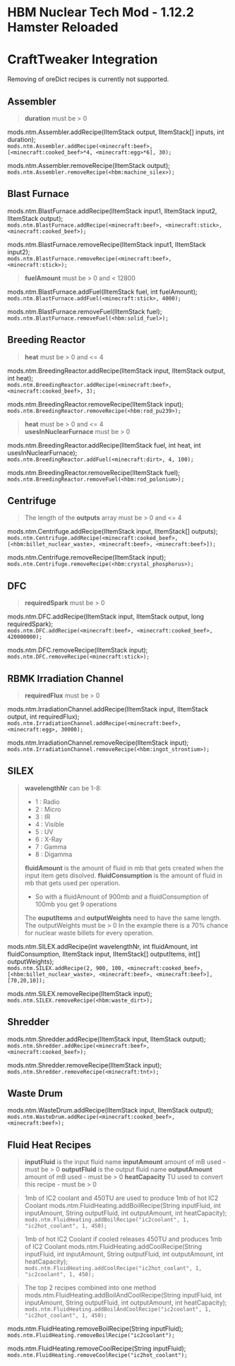 
# **HBM Nuclear Tech Mod - 1.12.2 Hamster Reloaded**

# CraftTweaker Integration
Removing of oreDict recipes is currently not supported.

## Assembler

> **duration** must be > 0

mods.ntm.Assembler.addRecipe(IItemStack output, IItemStack[] inputs, int duration);<br>
``mods.ntm.Assembler.addRecipe(<minecraft:beef>, [<minecraft:cooked_beef>*4, <minecraft:egg>*6], 30);``

mods.ntm.Assembler.removeRecipe(IItemStack output);<br>
``mods.ntm.Assembler.removeRecipe(<hbm:machine_silex>);``


## Blast Furnace

mods.ntm.BlastFurnace.addRecipe(IItemStack input1, IItemStack input2, IItemStack output);<br>
``mods.ntm.BlastFurnace.addRecipe(<minecraft:beef>, <minecraft:stick>, <minecraft:cooked_beef>);``

mods.ntm.BlastFurnace.removeRecipe(IItemStack input1, IItemStack input2);<br>
``mods.ntm.BlastFurnace.removeRecipe(<minecraft:beef>, <minecraft:stick>);``

> **fuelAmount** must be > 0 and < 12800

mods.ntm.BlastFurnace.addFuel(IItemStack fuel, int fuelAmount);<br>
``mods.ntm.BlastFurnace.addFuel(<minecraft:stick>, 4000);``

mods.ntm.BlastFurnace.removeFuel(IItemStack fuel);<br>
``mods.ntm.BlastFurnace.removeFuel(<hbm:solid_fuel>);``


## Breeding Reactor

> **heat** must be > 0 and <= 4

mods.ntm.BreedingReactor.addRecipe(IItemStack input, IItemStack output, int heat);<br>
``mods.ntm.BreedingReactor.addRecipe(<minecraft:beef>, <minecraft:cooked_beef>, 3);``

mods.ntm.BreedingReactor.removeRecipe(IItemStack input);<br>
``mods.ntm.BreedingReactor.removeRecipe(<hbm:rod_pu239>);``


> **heat** must be > 0 and <= 4<br>
>  **usesInNuclearFurnace** must be > 0

mods.ntm.BreedingReactor.addRecipe(IItemStack fuel, int heat, int usesInNuclearFurnace);<br>
``mods.ntm.BreedingReactor.addFuel(<minecraft:dirt>, 4, 100);``

mods.ntm.BreedingReactor.removeRecipe(IItemStack fuel);<br>
``mods.ntm.BreedingReactor.removeFuel(<hbm:rod_polonium>);``


## Centrifuge

> The length of the **outputs** array must be > 0 and <= 4

mods.ntm.Centrifuge.addRecipe(IItemStack input, IItemStack[] outputs);<br>
``mods.ntm.Centrifuge.addRecipe(<minecraft:cooked_beef>, [<hbm:billet_nuclear_waste>, <minecraft:beef>, <minecraft:beef>]);``

mods.ntm.Centrifuge.removeRecipe(IItemStack input);<br>
``mods.ntm.Centrifuge.removeRecipe(<hbm:crystal_phosphorus>);``


## DFC

> **requiredSpark** must be > 0

mods.ntm.DFC.addRecipe(IItemStack input, IItemStack output, long requiredSpark);<br>
``mods.ntm.DFC.addRecipe(<minecraft:beef>, <minecraft:cooked_beef>, 420000000);``

mods.ntm.DFC.removeRecipe(IItemStack input);<br>
``mods.ntm.DFC.removeRecipe(<minecraft:stick>);``


## RBMK Irradiation Channel

> **requiredFlux** must be > 0

mods.ntm.IrradiationChannel.addRecipe(IItemStack input, IItemStack output, int requiredFlux);<br>
``mods.ntm.IrradiationChannel.addRecipe(<minecraft:beef>, <minecraft:egg>, 30000);``

mods.ntm.IrradiationChannel.removeRecipe(IItemStack input);<br>
``mods.ntm.IrradiationChannel.removeRecipe(<hbm:ingot_strontium>);``


## SILEX

> **wavelengthNr** can be 1-8:
> - 1 : Radio
> - 2 : Micro
> - 3 : IR
> - 4 : Visible
> - 5 : UV
> - 6 : X-Ray
> - 7 : Gamma
> - 8 : Digamma
> 
> **fluidAmount** is the amount of fluid in mb that gets created when the
> input item gets disolved. 
> **fluidConsumption** is the amount of fluid in
> mb that gets used per operation. 
> - So with a fluidAmount of 900mb and a fluidConsumption of 100mb you get 9 operations
> 
> The **ouputItems** and **outputWeights** need to have the same length. The
> outputWeights must be > 0 In the example there is a 70% chance for
> nuclear waste billets for every operation.

mods.ntm.SILEX.addRecipe(int wavelengthNr, int fluidAmount, int fluidConsumption, IItemStack input, IItemStack[] outputItems, int[] outputWeights);<br>
``mods.ntm.SILEX.addRecipe(2, 900, 100, <minecraft:cooked_beef>, [<hbm:billet_nuclear_waste>, <minecraft:beef>, <minecraft:beef>], [70,20,10]);``

mods.ntm.SILEX.removeRecipe(IItemStack input);<br>
``mods.ntm.SILEX.removeRecipe(<hbm:waste_dirt>);``

## Shredder
mods.ntm.Shredder.addRecipe(IItemStack input, IItemStack output);<br>
``mods.ntm.Shredder.addRecipe(<minecraft:beef>, <minecraft:cooked_beef>);``

mods.ntm.Shredder.removeRecipe(IItemStack input);<br>
``mods.ntm.Shredder.removeRecipe(<minecraft:tnt>);``

## Waste Drum
mods.ntm.WasteDrum.addRecipe(IItemStack input, IItemStack output);<br>
``mods.ntm.WasteDrum.addRecipe(<minecraft:cooked_beef>, <minecraft:beef>);``

## Fluid Heat Recipes
> **inputFluid** is the input fluid name
> **inputAmount** amount of mB used - must be > 0
> **outputFluid** is the output fluid name
> **outputAmount** amount of mB used - must be > 0
> **heatCapacity** TU used to convert this recipe - must be > 0

> 1mb of IC2 coolant and 450TU are used to produce 1mb of hot IC2 Coolant
mods.ntm.FluidHeating.addBoilRecipe(String inputFluid, int inputAmount, String outputFluid, int outputAmount, int heatCapacity);<br>
``mods.ntm.FluidHeating.addBoilRecipe("ic2coolant", 1, "ic2hot_coolant", 1, 450);``

> 1mb of hot IC2 Coolant if cooled releases 450TU and produces 1mb of IC2 Coolant
mods.ntm.FluidHeating.addCoolRecipe(String inputFluid, int inputAmount, String outputFluid, int outputAmount, int heatCapacity);<br>
``mods.ntm.FluidHeating.addCoolRecipe("ic2hot_coolant", 1, "ic2coolant", 1, 450);``

> The top 2 recipes combined into one method
mods.ntm.FluidHeating.addBoilAndCoolRecipe(String inputFluid, int inputAmount, String outputFluid, int outputAmount, int heatCapacity);<br>
``mods.ntm.FluidHeating.addBoilAndCoolRecipe("ic2coolant", 1, "ic2hot_coolant", 1, 450);``

mods.ntm.FluidHeating.removeBoilRecipe(String inputFluid);<br>
``mods.ntm.FluidHeating.removeBoilRecipe("ic2coolant");``

mods.ntm.FluidHeating.removeCoolRecipe(String inputFluid);<br>
``mods.ntm.FluidHeating.removeCoolRecipe("ic2hot_coolant");``